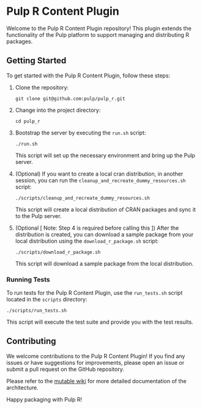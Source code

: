 # Pulp R Content Plugin

Welcome to the Pulp R Content Plugin repository! This plugin extends the functionality of the Pulp platform to support managing and distributing R packages.

## Getting Started

To get started with the Pulp R Content Plugin, follow these steps:

1. Clone the repository:
   ```
   git clone git@github.com:pulp/pulp_r.git
   ```

2. Change into the project directory:
   ```
   cd pulp_r
   ```

3. Bootstrap the server by executing the `run.sh` script:
   ```
   ./run.sh
   ```
   This script will set up the necessary environment and bring up the Pulp server.

4. (Optional) If you want to create a local cran distribution, in another session, you can run the `cleanup_and_recreate_dummy_resources.sh` script:
   ```
   ./scripts/cleanup_and_recreate_dummy_resources.sh
   ```
   This script will create a local distribution of CRAN packages and sync it to the Pulp server.

5. (Optional [ Note: Step 4 is required before calling this ]) After the distribution is created, you can download a sample package from your local distribution using the `download_r_package.sh` script:
   ```
   ./scripts/download_r_package.sh
   ```
   This script will download a sample package from the local distribution.

### Running Tests

To run tests for the Pulp R Content Plugin, use the `run_tests.sh` script located in the `scripts` directory:

```
./scripts/run_tests.sh
```

This script will execute the test suite and provide you with the test results.

## Contributing

We welcome contributions to the Pulp R Content Plugin! If you find any issues or have suggestions for improvements, please open an issue or submit a pull request on the GitHub repository.

Please refer to the [mutable wiki](https://wiki.mutable.ai/pulp/pulp_r) for more detailed documentation of the architecture.

Happy packaging with Pulp R!